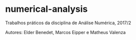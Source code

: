 # numerical-analysis
Trabalhos práticos da disciplina de Análise Numérica, 2017/2

Autores: Elder Benedet, Marcos Eipper e Matheus Valenza
